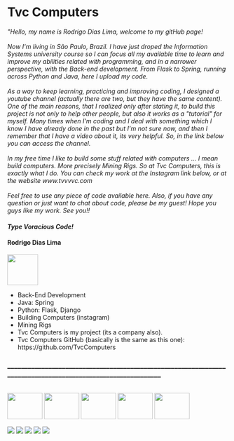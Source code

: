 <h1>Tvc Computers </h1>

<p><em>"Hello, my name is Rodrigo Dias Lima, welcome to my gitHub page! 
<br><br>
Now I'm living in São Paulo, Brazil. I have just droped the Information Systems university course so I can focus all my available time to learn and improve my abilities related with programming, and in a narrower perspective, with the Back-end development. From Flask to Spring, running across Python and Java, here I upload my code. 
<br><br>
As a way to keep learning, practicing and improving coding, I designed a youtube channel (actually there are two, but they have the same content). One of the main reasons, that I realized only after stating it, to build this project is not only to help other people, but also it works as a "tutorial" for myself. Many times when I'm coding and I deal with something which I know I have already done in the past but I'm not sure now, and then I remember that I have a video about it, its very helpful. So, in the link below you can access the channel.
<br><br>
In my free time I like to build some stuff related with computers ... I mean build computers. More precisely Mining Rigs. So at Tvc Computers, this is exactly what I do. You can check my work at the Instagram link below, or at the website www.tvvvvc.com
<br><br>
Feel free to use any piece of code available here. Also, if you have any question or just want to chat about code, please be my guest!
Hope you guys like my work. See you!!</em></p>
<h4><em>Type Voracious Code!</em></h4>
<h4>Rodrigo Dias Lima</h4>
<img src="https://static.wixstatic.com/media/920314_ac833fc044754946a8f01d51f0193b83~mv2.jpg/v1/fill/w_85,h_45,al_c,q_80,usm_0.66_1.00_0.01/tvvvvc%20-%20logo%202_edited.webp" width="70">

<br>
<ul>
  <li>Back-End Development</li>
  <li>Java: Spring</li>
  <li>Python: Flask, Django</li>
  <li>Building Computers (instagram)</li>
  <li>Mining Rigs</li>
  <li>Tvc Computers is my project (its a company also).</li>
  <li>Tvc Computers GitHub (basically is the same as this one): https://github.com/TvcComputers</li>
</ul>

<h3>_____________________________________________________________________________________________________________</h3>

<div style="display: inline_block"><br>
  <a href="https://www.youtube.com/playlist?list=PLHF7bmjmc5dK4z91VhvlfGT_31F1SPxSJ"><img align="center" alt="" height="60" width="80" src="https://cdn.jsdelivr.net/gh/devicons/devicon/icons/java/java-original-wordmark.svg" /></a>
  <img align="center" alt="" height="60" width="80" src="https://cdn.jsdelivr.net/gh/devicons/devicon/icons/python/python-original-wordmark.svg" />
  <img align="center" alt="" height="60" width="80" src="https://cdn.jsdelivr.net/gh/devicons/devicon/icons/flask/flask-original-wordmark.svg" />
  <img align="center" alt="" height="60" width="80" src="https://cdn.jsdelivr.net/gh/devicons/devicon/icons/spring/spring-plain-wordmark.svg" />
  <img align="center" alt="" height="60" width="80" src="https://cdn.jsdelivr.net/gh/devicons/devicon/icons/django/django-original.svg" />
</div>

<br>

<div> 
  <a href="https://www.youtube.com/channel/UC99hYHea_wH84-PEMxl9GpQ/featured"><img src="https://img.shields.io/badge/YouTube-FF0000?style=for-the-badge&logo=youtube&logoColor=white" target="_blank"></a>
  <a href="https://www.instagram.com/tvc_computers/" target="_blank"><img src="https://img.shields.io/badge/-Instagram-%23E4405F?style=for-the-badge&logo=instagram&logoColor=white" target="_blank"></a>
  <a href = "mailto:contato@tvvvvc.com"><img src="https://img.shields.io/badge/-Gmail-%23333?style=for-the-badge&logo=gmail&logoColor=white" target="_blank"></a>
  <a href="https://www.linkedin.com/in/rodrigo-dias-lima-1a0191200/" target="_blank"><img src="https://img.shields.io/badge/-LinkedIn-%230077B5?style=for-the-badge&logo=linkedin&logoColor=white" target="_blank"></a> 
 <a href="https://www.hackerrank.com/rodrigodiaslima1" target=""><img src="https://img.shields.io/static/v1?label=HackerRank&message=rodrigodiaslima1&color=green" target=""></a> 
  
</div>
